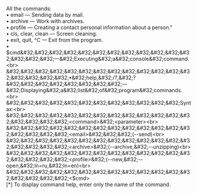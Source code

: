 All&#32;the&#32;commands:<br>
&#32;&#32;&#32;&#32;&#32;&#32;&#32;&#32;&#32;&#32;&#32;&#32;&#32;&#32;&#32;&#32;&#32;•&#32;email&#32;&#32;&#32;&#32;&#32;&#32;&#32;&#32;&#32;&#32;&#32;&#32;&#32;&#32;—&#32;Sending&#32;data&#32;by&#32;mail.<br>
&#32;&#32;&#32;&#32;&#32;&#32;&#32;&#32;&#32;&#32;&#32;&#32;&#32;&#32;&#32;&#32;&#32;•&#32;archive&#32;&#32;&#32;&#32;&#32;&#32;&#32;&#32;&#32;&#32;&#32;&#32;—&#32;Work&#32;with&#32;archives.<br>
&#32;&#32;&#32;&#32;&#32;&#32;&#32;&#32;&#32;&#32;&#32;&#32;&#32;&#32;&#32;&#32;&#32;•&#32;profile&#32;&#32;&#32;&#32;&#32;&#32;&#32;&#32;&#32;&#32;&#32;&#32;—&#32;Creating&#32;a&#32;contact&#32;personal&#32;information&#32;about&#32;a&#32;person."<br>
&#32;&#32;&#32;&#32;&#32;&#32;&#32;&#32;&#32;&#32;&#32;&#32;&#32;&#32;&#32;&#32;&#32;•&#32;cls,&#32;clear,&#32;clean&#32;&#32;—&#32;Screen&#32;cleaning.<br>
&#32;&#32;&#32;&#32;&#32;&#32;&#32;&#32;&#32;&#32;&#32;&#32;&#32;&#32;&#32;&#32;&#32;•&#32;exit,&#32;quit,&#32;^C&#32;&#32;&#32;&#32;&#32;—&#32;Exit&#32;from&#32;the&#32;program.<br>
&#32;&#32;&#32;&#32;&#32;&#32;&#32;&#32;&#32;&#32;&#32;&#32;&#32;&#32;&#32;&#32;&#32;•&#32;$cmd&#32;&#32;&#32;&#32;&#32;&#32;&#32;&#32;&#32;&#32;&#32;&#32;&#32;&#32;&#32;—&#32;Executing&#32;a&#32;console&#32;command.<br>
&#32;&#32;&#32;&#32;&#32;&#32;&#32;&#32;&#32;&#32;&#32;&#32;&#32;&#32;&#32;&#32;&#32;•&#32;help,&#32;/?,&#32;?&#32;&#32;&#32;&#32;&#32;&#32;&#32;&#32;—&#32;Displaying&#32;a&#32;list&#32;of&#32;program&#32;commands.<br>
&#32;&#32;&#32;&#32;&#32;&#32;&#32;&#32;&#32;&#32;&#32;&#32;Syntax:<br>
&#32;&#32;&#32;&#32;&#32;&#32;&#32;&#32;&#32;&#32;&#32;&#32;&#32;&#32;&#32;&#32;&#32;<command>&#32;<parameter><br>
&#32;&#32;&#32;&#32;&#32;&#32;&#32;&#32;&#32;&#32;&#32;&#32;&#32;&#32;&#32;&#32;&#32;<email>&#32;&#32;&#32;(--send)<br>
&#32;&#32;&#32;&#32;&#32;&#32;&#32;&#32;&#32;&#32;&#32;&#32;&#32;&#32;&#32;&#32;&#32;<archive>&#32;(--archive,&#32;--unzipping)<br>
&#32;&#32;&#32;&#32;&#32;&#32;&#32;&#32;&#32;&#32;&#32;&#32;&#32;&#32;&#32;&#32;&#32;<profile>&#32;(--new,&#32;--open,&#32;ln=ru,&#32;ln=en)<br>
&#32;&#32;&#32;&#32;&#32;&#32;&#32;&#32;&#32;&#32;&#32;&#32;&#32;&#32;&#32;&#32;&#32;<$cmd>&#32;&#32;&#32;&#32;<parameter><br>
&#32;&#32;&#32;&#32;&#32;&#32;&#32;&#32;&#32;&#32;&#32;&#32;[*]&#32;To&#32;display&#32;command&#32;help,&#32;enter&#32;only&#32;the&#32;name&#32;of&#32;the&#32;command.<br>
